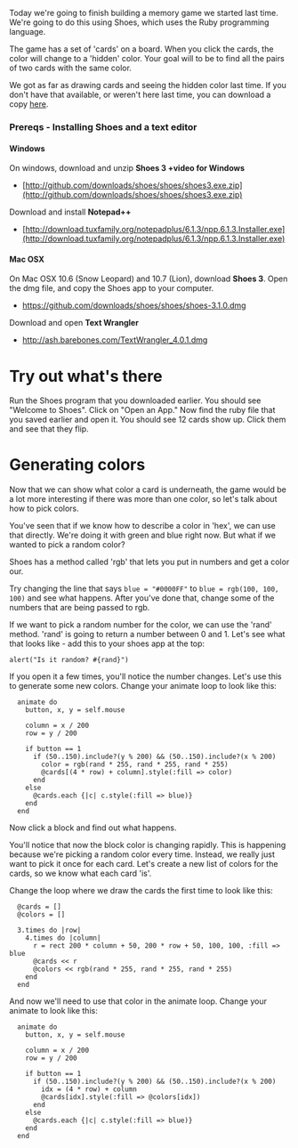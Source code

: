 
Today we're going to finish building a memory game we started last time.
We're going to do this using Shoes, which uses the Ruby programming language.

The game has a set of 'cards' on a board. When you click the
cards, the color will change to a 'hidden' color. Your goal will to be
to find all the pairs of two cards with the same color.

We got as far as drawing cards and seeing the hidden color last time.
If you don't have that available, or weren't here last time, you can
download a copy [here](https://github.com/kevinclark/Lesson-Plans/blob/master/shoes/memory-2.rb).



### Prereqs - Installing Shoes and a text editor


#### Windows

On windows, download and unzip **Shoes 3 +video for Windows**
* [http://github.com/downloads/shoes/shoes/shoes3.exe.zip](http://github.com/downloads/shoes/shoes/shoes3.exe.zip)

Download and install **Notepad++**
* [http://download.tuxfamily.org/notepadplus/6.1.3/npp.6.1.3.Installer.exe](http://download.tuxfamily.org/notepadplus/6.1.3/npp.6.1.3.Installer.exe)

#### Mac OSX

On Mac OSX 10.6 (Snow Leopard) and 10.7 (Lion), download **Shoes 3**.
Open the dmg file, and copy the Shoes app to your computer.
* https://github.com/downloads/shoes/shoes/shoes-3.1.0.dmg

Download and open **Text Wrangler**
* http://ash.barebones.com/TextWrangler_4.0.1.dmg


# Try out what's there

Run the Shoes program that you downloaded earlier. You should see "Welcome to
Shoes". Click on "Open an App." Now find the ruby file that you saved earlier and
open it. You should see 12 cards show up. Click them and see that they
flip.

# Generating colors

Now that we can show what color a card is underneath, the game would be
a lot more interesting if there was more than one color, so let's talk
about how to pick colors.

You've seen that if we know how to describe a color in 'hex', we can use
that directly. We're doing it with green and blue right now. But what if
we wanted to pick a random color?

Shoes has a method called 'rgb' that lets you put in numbers and get a
color our.

Try changing the line that says `blue = "#0000FF"` to
`blue = rgb(100, 100, 100)` and see what happens. After you've done
that, change some of the numbers that are being passed to rgb.


If we want to pick a random number for the color, we can use the 'rand'
method. 'rand' is going to return a number between 0 and 1. Let's see
what that looks like - add this to your shoes app at the top:

`alert("Is it random? #{rand}")`

If you open it a few times, you'll notice the number changes. Let's use
this to generate some new colors. Change your animate loop to look like
this:


```
  animate do
    button, x, y = self.mouse

    column = x / 200
    row = y / 200

    if button == 1
      if (50..150).include?(y % 200) && (50..150).include?(x % 200)
        color = rgb(rand * 255, rand * 255, rand * 255)
        @cards[(4 * row) + column].style(:fill => color)
      end
    else
      @cards.each {|c| c.style(:fill => blue)}
    end
  end
```

Now click a block and find out what happens.

You'll notice that now the block color is changing rapidly. This is
happening because we're picking a random color every time. Instead, we
really just want to pick it once for each card. Let's create a new list
of colors for the cards, so we know what each card 'is'.


Change the loop where we draw the cards the first time to look like
this:


```
  @cards = []
  @colors = []

  3.times do |row|
    4.times do |column|
      r = rect 200 * column + 50, 200 * row + 50, 100, 100, :fill => blue
      @cards << r
      @colors << rgb(rand * 255, rand * 255, rand * 255)
    end
  end
```

And now we'll need to use that color in the animate loop. Change your
animate to look like this:

```
  animate do
    button, x, y = self.mouse

    column = x / 200
    row = y / 200

    if button == 1
      if (50..150).include?(y % 200) && (50..150).include?(x % 200)
        idx = (4 * row) + column
        @cards[idx].style(:fill => @colors[idx])
      end
    else
      @cards.each {|c| c.style(:fill => blue)}
    end
  end
```


